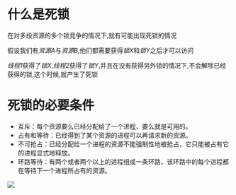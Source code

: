 # 什么是死锁

在对多段资源的多个锁竞争的情况下,就有可能出现死锁的情况

假设我们有*资源A*与*资源B*,他们都需要获得*锁X*和*锁Y*之后才可以访问

*线程1*获得了*锁X*,*线程2*获得了*锁Y*,并且在没有获得另外锁的情况下,不会解除已经获得的锁,这个时候,就产生了死锁

# 死锁的必要条件

- 互斥：每个资源要么已经分配给了一个进程，要么就是可用的。
- 占有和等待：已经得到了某个资源的进程可以再请求新的资源。
- 不可抢占：已经分配给一个进程的资源不能强制性地被抢占，它只能被占有它的进程显式地释放。
- 环路等待：有两个或者两个以上的进程组成一条环路，该环路中的每个进程都在等待下一个进程所占有的资源。

![](http://imageblog.boyn.top/202002031339_22.png)